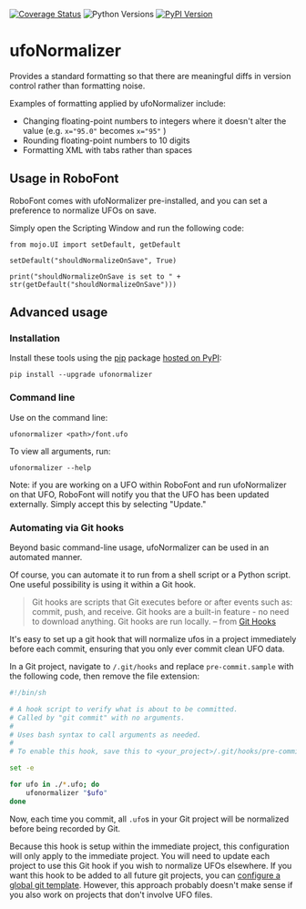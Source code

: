 [![Coverage Status](https://coveralls.io/repos/unified-font-object/ufoNormalizer/badge.svg?branch=master&service=github)](https://coveralls.io/github/unified-font-object/ufoNormalizer?branch=master)
![Python Versions](https://img.shields.io/badge/python-3.6%2C%203.7%2C%203.8%2C%203.9-blue.svg)
[![PyPI Version](https://img.shields.io/pypi/v/ufonormalizer.svg)](https://pypi.python.org/pypi/ufonormalizer)

# ufoNormalizer

Provides a standard formatting so that there are meaningful diffs in version control rather than formatting noise.

Examples of formatting applied by ufoNormalizer include:
- Changing floating-point numbers to integers where it doesn't alter the value (e.g. `x="95.0"` becomes `x="95"` )
- Rounding floating-point numbers to 10 digits
- Formatting XML with tabs rather than spaces

## Usage in RoboFont

RoboFont comes with ufoNormalizer pre-installed, and you can set a preference to normalize UFOs on save.

Simply open the Scripting Window and run the following code:

```
from mojo.UI import setDefault, getDefault

setDefault("shouldNormalizeOnSave", True)

print("shouldNormalizeOnSave is set to " + str(getDefault("shouldNormalizeOnSave")))
```

## Advanced usage

### Installation

Install these tools using the [pip](https://pip.pypa.io/en/stable/installing/) package [hosted on PyPI](https://pypi.org/project/ufonormalizer/):

```
pip install --upgrade ufonormalizer
```

### Command line

Use on the command line:

```
ufonormalizer <path>/font.ufo
```

To view all arguments, run:

```
ufonormalizer --help
```

Note: if you are working on a UFO within RoboFont and run ufoNormalizer on that UFO, RoboFont will notify you that the UFO has been updated externally. Simply accept this by selecting "Update."

### Automating via Git hooks

Beyond basic command-line usage, ufoNormalizer can be used in an automated manner. 

Of course, you can automate it to run from a shell script or a Python script. One useful possibility is using it within a Git hook.

> Git hooks are scripts that Git executes before or after events such as: commit, push, and receive. Git hooks are a built-in feature - no need to download anything. Git hooks are run locally.
– from [Git Hooks](https://githooks.com/)

It's easy to set up a git hook that will normalize ufos in a project immediately before each commit, ensuring that you only ever commit clean UFO data.

In a Git project, navigate to `/.git/hooks` and replace `pre-commit.sample` with the following code, then remove the file extension:

```bash
#!/bin/sh

# A hook script to verify what is about to be committed.
# Called by "git commit" with no arguments.
#
# Uses bash syntax to call arguments as needed.
#
# To enable this hook, save this to <your_project>/.git/hooks/pre-commit (with no file extension)

set -e

for ufo in ./*.ufo; do
    ufonormalizer "$ufo"
done
```

Now, each time you commit, all `.ufo`s in your Git project will be normalized before being recorded by Git.

Because this hook is setup within the immediate project, this configuration will only apply to the immediate project. You will need to update each project to use this Git hook if you wish to normalize UFOs elsewhere. If you want this hook to be added to all future git projects, you can [configure a global git template](https://coderwall.com/p/jp7d5q/create-a-global-git-commit-hook). However, this approach probably doesn't make sense if you also work on projects that don't involve UFO files. 
